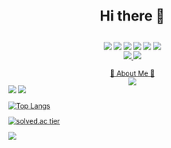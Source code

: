 <div align="center">
	<h1>Hi there 👋</h1>
</div>

<!--
**taegyeong0225/taegyeong0225** is a ✨ _special_ ✨ repository because its `README.md` (this file) appears on your GitHub profile.

Here are some ideas to get you started:

- 🔭 I’m currently working on ...
- 🌱 I’m currently learning ...
- 👯 I’m looking to collaborate on ...
- 🤔 I’m looking for help with ...
- 💬 Ask me about ...
- 📫 How to reach me: ...
- 😄 Pronouns: ...
- ⚡ Fun fact: ...
-->

<br>
<div align="center">
	<div align="center">
    	 <img src="https://img.shields.io/badge/Java-007396.svg?&style=flat&logo=Java&logoColor=white" />
	 <img src="https://img.shields.io/badge/python-1572B6?style=flat&logo=python&logoColor=white" />
   	 <img src="https://img.shields.io/badge/C%2B%2B-FF69B4?style=flat&logo=C%2B%2B&logoColor=white&color=pink" />
   	 <img src="https://img.shields.io/badge/HTML5-E34F26?style=flat&logo=HTML5&logoColor=white" />
   	 <img src="https://img.shields.io/badge/CSS3-1E90FF?style=flat&logo=CSS3&logoColor=white" />
	 <img src="https://img.shields.io/badge/JavaScript-F7DF1E?style=flat&logo=JavaScript&logoColor=black&color=yellow" />
  	<br>
   		<a href="https://solved.ac/taegeong">
       		<img src="http://mazassumnida.wtf/api/mini/generate_badge?boj=taegeong" />
		<img src="https://hits.seeyoufarm.com/api/count/incr/badge.svg?url=https%3A%2F%2Fgithub.com%2Ftaegyeong0225&count_bg=%23F9A2A2&title_bg=%23888888&icon=&icon_color=%23E7E7E7&title=hits&edge_flat=false" />
	</div> 
 </div> 

   <div align="center">
	<br> 🎳 About Me 🎳 <br>
    <a class="insta" href="https://www.instagram.com/taegyeong0225">
        <img src="https://img.shields.io/badge/instagram-pink?style=flat&logo=instagram&logoColor=white"/>
    </a>
</div>

<span>
	<img src="http://mazandi.herokuapp.com/api?handle=taegeong&theme=warm"/>
	<a href="https://github.com/seondal"><img src="https://hits.seeyoufarm.com/api/count/incr/badge.svg?url=https%3A%2F%2Fgithub.com%2Fseondal&count_bg=%23000000&title_bg=%23000000&icon=github.svg&icon_color=%23E7E7E7&title=GitHub&edge_flat=false)"/></a>
	
</span>





[![Top Langs](https://github-readme-stats.vercel.app/api/top-langs/?username=taegyeong0225)](https://github.com/taegyeong0225/github-readme-stats)





[![solved.ac tier](http://mazassumnida.wtf/api/v2/generate_badge?boj=taegeong)](https://solved.ac/taegeong)



<img src="https://github-readme-stats.vercel.app/api?username=taegyeong0225&show_icons=true" />


